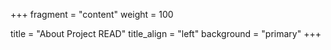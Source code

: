 +++
fragment = "content"
weight = 100

title = "About Project READ"
title_align = "left"
background = "primary"
+++


